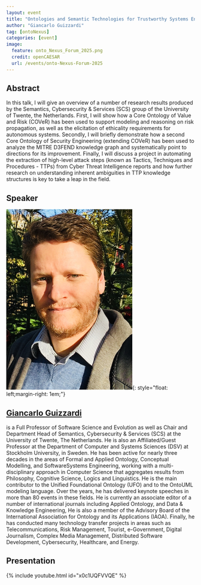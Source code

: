 ```yaml
---
layout: event
title: "Ontologies and Semantic Technologies for Trustworthy Systems Engineering"
author: "Giancarlo Guizzardi"
tag: [ontoNexus]
categories: [event]
image:
  feature: onto_Nexus_Forum_2025.png
  credit: openCAESAR
  url: /events/onto-Nexus-Forum-2025
---
```


## Abstract

In this talk, I will give an overview of a number of research results produced by the Semantics, Cybersecurity & Services (SCS)
group of the University of Twente, the Netherlands. First, I will show how a Core Ontology of Value and Risk (COVeR) 
has been used to support modeling and reasoning on risk propagation, as well as the elicitation of ethicality requirements for autonomous systems. 
Secondly, I will briefly demonstrate how a second Core Ontology of Security Engineering (extending COVeR) has been used to analyze the MITRE
D3FEND knowledge graph and systematically point to directions for its improvement. Finally, I will discuss a project in 
automating the extraction of high-level attack steps (known as Tactics, Techniques and Procedures - TTPs) from
Cyber Threat Intelligence reports and how further research on understanding inherent ambiguities in TTP knowledge structures 
is key to take a leap in the field.

## Speaker

![Giancarlo Guizzardi](img/Guizzardi.png){: style="float: left;margin-right: 1em;"}

<h2><a href="mailto:g.guizzardi@utwente.nl">Giancarlo Guizzardi</a></h2> is a Full Professor of Software Science and Evolution as well as Chair and Department Head of Semantics, Cybersecurity & Services (SCS) at the University of Twente, The Netherlands. He is also an Affiliated/Guest Professor at the Department of Computer and Systems Sciences (DSV) at Stockholm University, in Sweden. He has been active for nearly three decades in the areas of Formal and Applied Ontology, Conceptual Modelling, and SoftwareSystems Engineering, working with a multi-disciplinary approach in Computer Science that aggregates results from Philosophy, Cognitive Science, Logics and Linguistics. He is the main contributor to the Unified Foundational Ontology (UFO) and to the OntoUML modeling language. Over the years, he has delivered keynote speeches in more than 80 events in these fields. He is currently an associate editor of a number of international journals including Applied Ontology, and Data & Knowledge Engineering, He is also a member of the Advisory Board of the International Association for Ontology and its Applications (IAOA). Finally, he has conducted many technology transfer projects in areas such as Telecommunications, Risk Management, Tourist, e-Government, Digital Journalism, Complex Media Management, Distributed Software Development, Cybersecurity, Healthcare, and Energy.

## Presentation

{% include youtube.html id="x0c1UQFVVQE" %}

